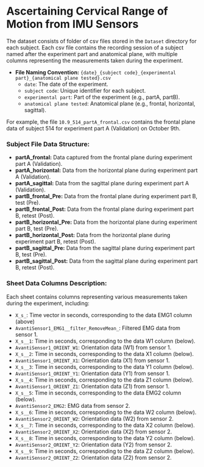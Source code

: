 # Ascertaining Cervical Range of Motion from IMU Sensors
The dataset consists of folder of csv files stored in the `Dataset` directory for each subject. 
Each csv file contains the recording session of a subject named after the experiment part and anatomical plane,
with multiple columns representing the measurements taken during the experiment. 

- **File Naming Convention:** `{date}_{subject code}_{experimental part}_{anatomical plane tested}.csv`
    - `date`: The date of the experiment.
    - `subject code`: Unique identifier for each subject.
    - `experimental part`: Part of the experiment (e.g., partA, partB).
    - `anatomical plane tested`: Anatomical plane (e.g., frontal, horizontal, sagittal).

For example, the file `10.9_514_partA_frontal.csv` contains the frontal plane data of subject 514 for experiment part A
(Validation) on October 9th.

### Subject File Data Structure:
- **partA_frontal:** Data captured from the frontal plane during experiment part A (Validation).
- **partA_horizontal:** Data from the horizontal plane during experiment part A (Validation).
- **partA_sagittal:** Data from the sagittal plane during experiment part A (Validation).
- **partB_frontal_Pre:** Data from the frontal plane during experiment part B, test (Pre).
- **partB_frontal_Post:** Data from the frontal plane during experiment part B, retest (Post).
- **partB_horizontal_Pre:** Data from the horizontal plane during experiment part B, test (Pre).
- **partB_horizontal_Post:** Data from the horizontal plane during experiment part B, retest (Post).
- **partB_sagittal_Pre:** Data from the sagittal plane during experiment part B, test (Pre).
- **partB_sagittal_Post:** Data from the sagittal plane during experiment part B, retest (Post).

### Sheet Data Columns Description:
Each sheet contains columns representing various measurements taken during the experiment, including:
- `X_s_`: Time vector in seconds, corresponding to the data EMG1 column (above)
- `AvantiSensor1_EMG1__filter_RemoveMean_`: Filtered EMG data from sensor 1.
- `X_s__1`: Time in seconds, corresponding to the data W1 column (below).
- `AvantiSensor1_ORIENT_W1`: Orientation data (W1) from sensor 1.
- `X_s__2`: Time in seconds, corresponding to the data X1 column (below).
- `AvantiSensor1_ORIENT_X1`: Orientation data (X1) from sensor 1.
- `X_s__3`: Time in seconds, corresponding to the data Y1 column (below).
- `AvantiSensor1_ORIENT_Y1`: Orientation data (Y1) from sensor 1.
- `X_s__4`: Time in seconds, corresponding to the data Z1 column (below).
- `AvantiSensor1_ORIENT_Z1`: Orientation data (Z1) from sensor 1.
- `X_s__5`: Time in seconds, corresponding to the data EMG2 column (below).
- `AvantiSensor2_EMG2`: EMG data from sensor 2.
- `X_s__6`: Time in seconds, corresponding to the data W2 column (below).
- `AvantiSensor2_ORIENT_W2`: Orientation data (W2) from sensor 2.
- `X_s__7`: Time in seconds, corresponding to the data X2 column (below).
- `AvantiSensor2_ORIENT_X2`: Orientation data (X2) from sensor 2.
- `X_s__8`: Time in seconds, corresponding to the data Y2 column (below).
- `AvantiSensor2_ORIENT_Y2`: Orientation data (Y2) from sensor 2.
- `X_s__9`: Time in seconds, corresponding to the data Z2 column (below).
- `AvantiSensor2_ORIENT_Z2`: Orientation data (Z2) from sensor 2.
